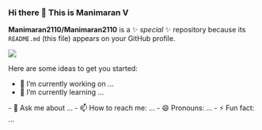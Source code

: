 ### Hi there 👋 This is Manimaran V

**Manimaran2110/Manimaran2110** is a ✨ _special_ ✨ repository because its `README.md` (this file) appears on your GitHub profile.

![](https://komarev.com/ghpvc/?username=your-github-Manimaran2110&base=7776)

Here are some ideas to get you started:

- 🔭 I’m currently working on ...
- 🌱 I’m currently learning ...
<!-- 👯 I’m looking to collaborate on ... 
- 🤔 I’m looking for help with ... --!>
- 💬 Ask me about ...
- 📫 How to reach me: ...
- 😄 Pronouns: ...
- ⚡ Fun fact: ...
